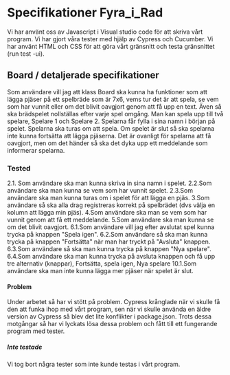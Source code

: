 # Specifikationer Fyra_i_Rad
Vi har använt oss av Javascript i Visual studio code för att skriva vårt program. Vi har gjort våra tester med hjälp av Cypress och Cucumber. Vi har använt HTML och CSS för att göra vårt gränsnitt och testa gränsnittet (run test -ui).

## Board / detaljerade specifikationer
Som användare vill jag att klass Board ska kunna ha funktioner som att lägga pjäser på ett spelbräde som är 7x6, vems tur det är att spela, se vem som har vunnit eller om det blivit oavgjort genom att få upp en text. Även så ska brädspelet nollställas efter varje spel omgång.
Man kan spela upp till två spelare, Spelare 1 och Spelare 2. Spelarna får fylla i sina namn i början på spelet.
Spelarna ska turas om att spela. Om spelet är slut så ska spelarna inte kunna fortsätta att lägga pjäserna.
Det är ovanligt för spelarna att få oavgjort, men om det händer så ska det dyka upp ett meddelande som informerar spelarna.


### Tested
2.1. Som användare ska man kunna skriva in sina namn i spelet.
2.2.Som användare ska man kunna se vem som har vunnit spelet.
2.3.Som användare ska man kunna turas om i spelet för att lägga en pjäs.
3.Som användare så ska alla drag registreras korrekt på spelbrädet (dvs välja en kolumn att lägga min pjäs).
4.Som användare ska man se vem som har vunnit genom att få ett meddelande.
5.Som användare ska man kunna se om det blivit oavgjort.
6.1.Som användare vill jag efter avslutat spel kunna trycka på knappen "Spela igen".
6.2.Som användare så ska man kunna trycka på knappen "Fortsätta" när man har tryckt på "Avsluta" knappen.
6.3.Som användare så ska man kunna trycka på knappen "Nya spelare".
6.4.Som användare ska man kunna trycka på avsluta knappen och få upp tre alternativ (knappar), Fortsätta, spela igen, Nya spelare
10.1.Som användare ska man inte kunna lägga mer pjäser när spelet är slut.


#### Problem
Under arbetet så har vi stött på problem. Cypress krånglade när vi skulle få den att funka ihop med vårt program, sen när vi skulle använda en äldre version av Cypress så blev det lite konflikter i package.json. Trots dessa motgångar så har vi lyckats lösa dessa problem och fått till ett fungerande program med tester.
 

##### Inte testade
Vi tog bort några tester som inte kunde testas i vårt program. 
